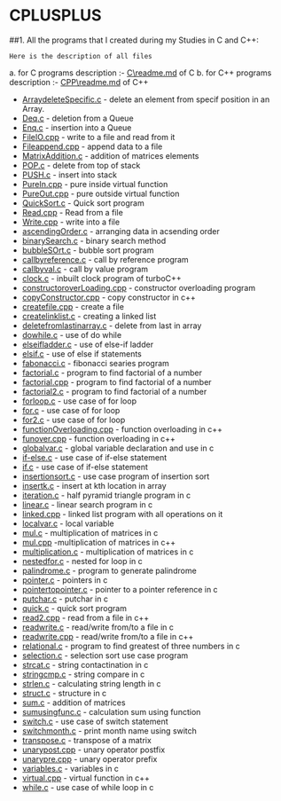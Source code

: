 # CPLUSPLUS

##1. All the programs that I created during my Studies in C and C++:
```
Here is the description of all files
```
   a. for C programs description :- [C\readme.md](readme.md) of C
   b. for C++ programs description :- [CPP\readme.md](readme.md) of C++
* [ArraydeleteSpecific.c](ArraydeleteSpecific.c) - delete an element from specif position in an Array.
* [Deq.c](Deq.c) - deletion from a Queue
* [Enq.c](Enq.c) - insertion into a Queue
* [FileIO.cpp](FileIO.cpp) - write to a file and read from it
* [Fileappend.cpp](Fileappend.cpp) - append data to a file
* [MatrixAddition.c](MatrixAddition.c) - addition of matrices elements
* [POP.c](POP.c) - delete from top of stack
* [PUSH.c](PUSH.c) - insert into stack
* [PureIn.cpp](PureIn.cpp) - pure inside virtual function
* [PureOut.cpp](PureOut.cpp) - pure outside virtual function
* [QuickSort.c](QuickSort.c) - Quick sort program
* [Read.cpp](Read.cpp) - Read from a file
* [Write.cpp](Write.cpp) - write into a file
* [ascendingOrder.c](ascendingOrder.c) - arranging data in acsending order
* [binarySearch.c](binarySearch.c) - binary search method
* [bubbleSOrt.c](bubbleSOrt.c) - bubble sort program
* [callbyreference.c](callbyreference.c) - call by reference program
* [callbyval.c](callbyval.c) - call by value program
* [clock.c](clock.c) - inbuilt clock program of turboC++
* [constructoroverLoading.cpp](constructoroverLoading.cpp) - constructor overloading program
* [copyConstructor.cpp](copyConstructor.cpp) - copy constructor in c++
* [createfile.cpp](createfile.cpp) - create a file
* [createlinklist.c](createlinklist.c) - creating a linked list
* [deletefromlastinarray.c](deletefromlastinarray.c) - delete from last in array
* [dowhile.c](dowhile.c) - use of do while
* [elseifladder.c](elseifladder.c) - use of else-if ladder
* [elsif.c](elsif.c) - use of else if statements
* [fabonacci.c](fabonacci.c) - fibonacci searies program
* [factorial.c](factorial.c) - program to find factorial of a number
* [factorial.cpp](factorial.cpp) - program to find factorial of a number
* [factorial2.c](factorial2.c) - program to find factorial of a number
* [forloop.c](forloop.c) - use case of for loop
* [for.c](for.c) - use case of for loop
* [for2.c](for2.c) - use case of for loop
* [functionOverloading.cpp](functionOverloading.cpp) - function overloading in c++
* [funover.cpp](funover.cpp) - function overloading in c++
* [globalvar.c](globalvar.c) - global variable declaration and use in c
* [if-else.c](if-else.c) - use case of if-else statement 
* [if.c](if.c) - use case of if-else statement
* [insertionsort.c](insertionsort.c) - use case program of insertion sort
* [insertk.c](insertk.c) - insert at kth location in array
* [iteration.c](iteration.c) - half pyramid triangle program in c
* [linear.c](linear.c) - linear search program in c
* [linked.cpp](linked.cpp) - linked list program with all operations on it
* [localvar.c](localvar.c) - local variable
* [mul.c](mul.c) - multiplication of matrices in c
* [mul.cpp](mul.cpp) -multiplication of matrices in c++
* [multiplication.c](multiplication.c) - multiplication of matrices in c
* [nestedfor.c](nestedfor.c) - nested for loop in c
* [palindrome.c](palindrome.c) - program to generate palindrome
* [pointer.c](pointer.c) - pointers in c
* [pointertopointer.c](pointertopointer.c) - pointer to a pointer reference in c
* [putchar.c](putchar.c) - putchar in c
* [quick.c](quick.c) - quick sort program
* [read2.cpp](read2.cpp) - read from a file in c++
* [readwrite.c](readwrite.c) - read/write from/to a file in c
* [readwrite.cpp](readwrite.cpp) - read/write from/to a file in c++
* [relational.c](relational.c) - program to find greatest of three numbers in c
* [selection.c](selection.c) - selection sort use case program
* [strcat.c](strcat.c) - string contactination in c
* [stringcmp.c](stringcmp.c) - string compare in c
* [strlen.c](strlen.c) - calculating string length in c
* [struct.c](struct.c) - structure in c
* [sum.c](sum.c) - addition of matrices
* [sumusingfunc.c](sumusingfunc.c) - calculation sum using function
* [switch.c](switch.c) - use case of switch statement
* [switchmonth.c](switchmonth.c) - print month name using switch
* [transpose.c](transpose.c) - transpose of a matrix
* [unarypost.cpp](unarypost.cpp) - unary operator postfix
* [unarypre.cpp](unarypre.cpp) - unary operator prefix
* [variables.c](variables.c) - variables in c
* [virtual.cpp](virtual.cpp) - virtual function in c++
* [while.c](while.c) - use case of while loop in c
